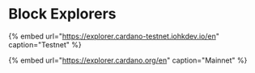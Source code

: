 # Block Explorers

{% embed url="https://explorer.cardano-testnet.iohkdev.io/en" caption="Testnet" %}

{% embed url="https://explorer.cardano.org/en" caption="Mainnet" %}


